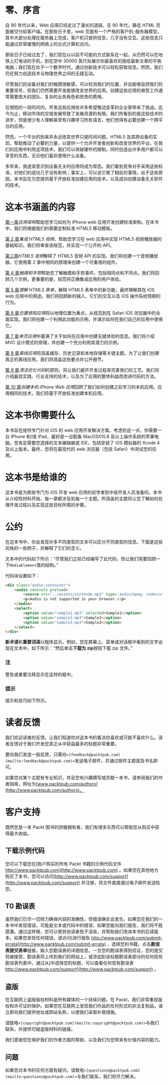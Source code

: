 # 零、序言

自 90 年代以来，Web 应用已经走过了漫长的道路，在 90 年代，静态 HTML 页面被交付给客户端。在那些日子里，web 页面有一个严格的客户机-服务器模型，其中大部分处理在服务器上完成，客户机只提供信息，几乎没有交互。这些信息只能通过非常缓慢的网络上的台式计算机访问。

那些日子已经过去了，我们现在以以前不可能的方式联系在一起。从仍然可以在地铁上打电话的手机，到在空中 30000 英尺处展示你最喜欢的报纸最新文章的平板电脑；我们现在处于一个数字时代，通过创新技术可以轻松获取信息。然而，我们仍在努力创造技术与物理世界之间的无缝互动。

尽管我们的设备对我们的触摸很敏感，可以检测我们的位置，并且能够监控我们的重要信号，但我们仍然需要开发能够改变世界的应用。创建这些应用的艰苦工作通常需要庞大的团队、复杂的业务角色和昂贵的费用。

在很短的一段时间内，开发这些应用给许多希望推动变革的企业家带来了挑战。迄今为止，移动市场的交错发展导致了发展资源的有限。我们所看到的是这些技术的进步，但是很少有人理解甚至有兴趣学习所有语言，他们觉得有必要创建一个跨平台的应用。

然而，一个平台的到来并永远改变世界只是时间问题。HTML5 及其跨设备的实现，帮助推动了必要的力量，以提供一个允许开发者创新和改变世界的平台。在我们的应用中利用这项技术，我们可以突破硬件的限制，同时创造出许多用户都可以享受的东西，无论他们喜欢使用什么设备。

多年来，我逐渐意识到设备无关的应用将成为常态。我们看到竞争对手采用这些标准，对他们的成功几乎没有影响；事实上，可以说它做了相反的事情。出于这些原因，本书旨在为您提供基于开放标准创建应用的技术，以及成功创建设备无关软件的技术。

# 这本书涵盖的内容

[第一章](01.html "Chapter 1. Application Architecture")*应用架构*帮助您学习如何为 iPhone web 应用开发创建标准架构。在本书中，我们将根据我们的需要定制标准 HTML5 移动模板。

[第 2 章](02.html "Chapter 2. Integrating HTML5 Video")*集成 HTML5 视频*，帮助您学习在 web 应用中实现 HTML5 视频播放器的基础知识。我们将审查该规范，并实现一个公开的 API。

[第三章](03.html "Chapter 3. HTML5 Audio")*HTML5 音频*解释了 HTML5 音频 API 的实现。我们将创建一个音频播放器，它使用第 2 章中相同的原理来创建一个可重用的组件。

[第 4 章](04.html "Chapter 4. Touch and Gestures")*触摸和手势*帮助您了解触摸和手势事件，包括相同点和不同点。我们将回顾几个示例，更重要的是，规范将正确集成应用的用户体验。

[第 5 章](05.html "Chapter 5. Understanding HTML5 Forms")*理解 HTML5 表单*，解释 HTML5 表单中的新功能，最终理解其在 iOS web 应用中的用途。我们将回顾新的输入、它们的交互以及 iOS 操作系统预期的行为。

[第 6 章](06.html "Chapter 6. Location-aware Applications")*位置感知应用*将以地理位置为重点，从规范到在 Safari iOS 浏览器中的全面实现。我们将创建一个利用此功能的示例，并演示如何在我们自己的应用中使用它。

[第 7 章](07.html "Chapter 7. One-page Applications")*单页应用*中塞满了关于如何在应用中创建无缝体验的信息。我们将介绍 MVC 设计模式的原理，并创建一个充分利用其潜力的示例。

[第 8 章](08.html "Chapter 8. Offline Applications")*离线应用*将涵盖缓存、历史记录和本地存储等关键主题。为了让我们创建真正的离线应用，我们将涵盖这些要点并公开细节。

[第 9 章](09.html "Chapter 9. Principles of Clean and Optimized Code")*清洁优化代码*的原则，将让我们避开开发过程来完善我们的工艺。我们将介绍最佳实践、行业支持的技术，以及为了应用的整体利益而改进代码的方法。

[第 10 章](10.html "Chapter 10. Creating a Native iPhone Web Application")*创建本机 iPhone Web 应用*回顾了我们如何创建之前学习的本机应用。应用相同的技术，我们将基于开放标准创建本机应用。

# 这本书你需要什么

本书旨在提供专门针对 iOS 的 web 应用开发解决方案。考虑到这一点，你需要一台 iPhone 和/或 iPad，最好是一台配备 MacOSX10.8 及以上操作系统的苹果电脑。您肯定需要您选择的文本编辑器或 IDE，包括安装了 iOS 模拟器的 Xcode 4 及以上版本。最终，您将在最现代的 web 浏览器（包括 Safari）中测试您的应用。

# 这本书是给谁的

这本书是为那些专门为 iOS 开发 web 应用的初学者到中级开发人员准备的。本书从介绍性材料开始，每一章都涉及到每一个主题。所涵盖的主题将让您了解如何处理开发过程以及实现这些目标所需的步骤。

# 公约

在这本书中，你会发现许多不同类型的文本可以区分不同类型的信息。下面是这些风格的一些例子，并解释了它们的含义。

文本中的代码如下所示：“尽管我们之前已经编写了此代码，但让我们简要回顾一下`MediaElement`类的结构。”

代码块设置如下：

```html
<div class="audio-container">
    <audio controls preload>
        <source src="../assets/nintendo.mp3" type='audio/mpeg; codecs="mp3"'/>
        <p>Audio is not supported in your browser.</p>
    </audio>
    <select>
        <option value="sample1.mp3" selected>Sample1</option>
        <option value="sample2.mp3">Sample2</option>
        <option value="sample3.mp3">Sample3</option>
    </select>
</div>
```

**新术语**和**重要词语**以粗体显示。例如，您在屏幕上、菜单或对话框中看到的文字出现在文本中，如下所示：“然后单击**下载为 zip**按钮下载 zip 文件。”

### 注

警告或重要注释显示在这样的框中。

### 提示

提示和技巧如下所示。

# 读者反馈

我们欢迎读者的反馈。让我们知道你对这本书的看法你喜欢或可能不喜欢什么。读者反馈对于我们开发您真正从中获益最多的标题非常重要。

要向我们发送一般反馈，只需向`<[feedback@packtpub.com](mailto:feedback@packtpub.com)>`发送电子邮件，并通过邮件主题提及书名即可。

如果您对某个主题有专业知识，并且您有兴趣撰写或贡献一本书，请参阅我们的作者指南，网址为[www.packtpub.com/authors](http://www.packtpub.com/authors)。

# 客户支持

既然您是一本 Packt 图书的骄傲拥有者，我们有很多东西可以帮助您从购买中获得最大收益。

## 下载示例代码

您可以下载您在[账户购买的所有 Packt 书籍的示例代码文件 http://www.packtpub.com](http://www.packtpub.com) 。如果您在其他地方购买了本书，您可以访问[http://www.packtpub.com/support](http://www.packtpub.com/support) 并注册，将文件直接通过电子邮件发送给您。

## T0 勘误表

虽然我们已尽一切努力确保内容的准确性，但错误确实会发生。如果您在我们的一本书中发现错误，可能是文本或代码中的错误，如果您能向我们报告，我们将不胜感激。通过这样做，您可以使其他读者免于沮丧，并帮助我们改进本书的后续版本。如果您发现任何错误，请访问[进行报告 http://www.packtpub.com/submit-errata](http://www.packtpub.com/submit-errata) ，选择您的书籍，点击**勘误表****提交****表单**链接，输入您勘误表的详细信息。一旦您的勘误表得到验证，您的提交将被接受，勘误表将上传到我们的网站上，或添加到该标题勘误表部分的任何现有勘误表列表中。通过从[中选择您的标题，可以查看任何现有勘误表 http://www.packtpub.com/support](http://www.packtpub.com/support) 。

## 盗版

在互联网上盗版版权材料是所有媒体的一个持续问题。在 Packt，我们非常重视版权和许可证的保护。如果您在互联网上发现我们作品的任何形式的非法复制品，请立即向我们提供地址或网站名称，以便我们采取补救措施。

请致电`<[copyright@packtpub.com](mailto:copyright@packtpub.com)>`与我们联系，并提供可疑盗版材料的链接。

我们感谢您在保护我们的作者方面的帮助，以及我们为您带来有价值内容的能力。

## 问题

如果您对本书的任何方面有疑问，请致电`<[questions@packtpub.com](mailto:questions@packtpub.com)>`与我们联系，我们将尽力解决。